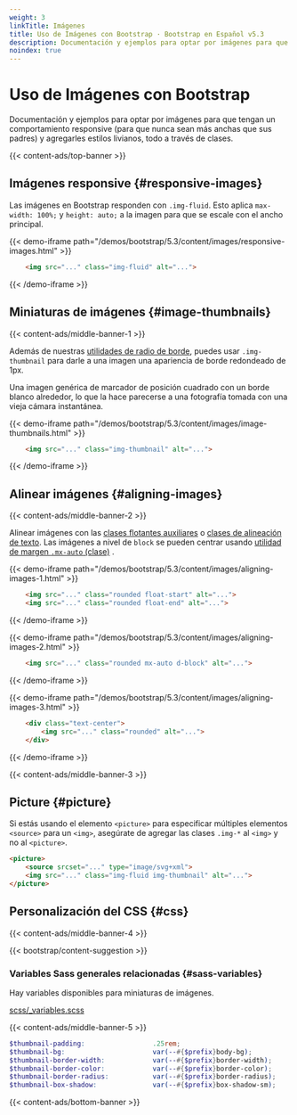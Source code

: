 ```yaml
---
weight: 3
linkTitle: Imágenes
title: Uso de Imágenes con Bootstrap · Bootstrap en Español v5.3
description: Documentación y ejemplos para optar por imágenes para que tengan un comportamiento responsive (para que nunca sean más anchas que sus padres) y agregarles estilos livianos, todo a través de clases.
noindex: true
---
```


# Uso de Imágenes con Bootstrap

Documentación y ejemplos para optar por imágenes para que tengan un comportamiento responsive (para que nunca sean más anchas que sus padres) y agregarles estilos livianos, todo a través de clases.

{{< content-ads/top-banner >}}

Imágenes responsive {#responsive-images}
-----------------------------------------

Las imágenes en Bootstrap responden con `.img-fluid`. Esto aplica `max-width: 100%;` y `height: auto;` a la imagen para que se escale con el ancho principal.

{{< demo-iframe path="/demos/bootstrap/5.3/content/images/responsive-images.html" >}}
```html {filename="HTML"}
    <img src="..." class="img-fluid" alt="...">
```
{{< /demo-iframe >}}

Miniaturas de imágenes {#image-thumbnails}
-------------------------------------------

{{< content-ads/middle-banner-1 >}}

Además de nuestras [utilidades de radio de borde](/bootstrap/5.3/utilities/borders), puedes usar `.img-thumbnail` para darle a una imagen una apariencia de borde redondeado de 1px.

Una imagen genérica de marcador de posición cuadrado con un borde blanco alrededor, lo que la hace parecerse a una fotografía tomada con una vieja cámara instantánea.

{{< demo-iframe path="/demos/bootstrap/5.3/content/images/image-thumbnails.html" >}}
```html {filename="HTML"}
    <img src="..." class="img-thumbnail" alt="...">
```
{{< /demo-iframe >}}

Alinear imágenes {#aligning-images}
------------------------------------

{{< content-ads/middle-banner-2 >}}

Alinear imágenes con las [clases flotantes auxiliares](/bootstrap/5.3/utilities/float) o [clases de alineación de texto](/bootstrap/5.3/utilities/text/#text-alignment). Las imágenes a nivel de `block` se pueden centrar usando [utilidad de margen `.mx-auto` (clase)](/bootstrap/5.3/utilities/spacing/#horizontal-centering) .

{{< demo-iframe path="/demos/bootstrap/5.3/content/images/aligning-images-1.html" >}}
```html {filename="HTML"}
    <img src="..." class="rounded float-start" alt="...">
    <img src="..." class="rounded float-end" alt="...">
```
{{< /demo-iframe >}}

{{< demo-iframe path="/demos/bootstrap/5.3/content/images/aligning-images-2.html" >}}
```html {filename="HTML"}
    <img src="..." class="rounded mx-auto d-block" alt="...">
```
{{< /demo-iframe >}}

{{< demo-iframe path="/demos/bootstrap/5.3/content/images/aligning-images-3.html" >}}
```html {filename="HTML"}
    <div class="text-center">
        <img src="..." class="rounded" alt="...">
    </div>
```
{{< /demo-iframe >}}

{{< content-ads/middle-banner-3 >}}

Picture {#picture}
-------------------

Si estás usando el elemento `<picture>` para especificar múltiples elementos `<source>` para un `<img>`, asegúrate de agregar las clases `.img-*` al `<img>` y no al `<picture>`.

```html {filename="HTML"}
<picture>
    <source srcset="..." type="image/svg+xml">
    <img src="..." class="img-fluid img-thumbnail" alt="...">
</picture>
```    

Personalización del CSS {#css}
-----------

{{< content-ads/middle-banner-4 >}}

{{< bootstrap/content-suggestion >}}

### Variables Sass generales relacionadas {#sass-variables}

Hay variables disponibles para miniaturas de imágenes.

[scss/_variables.scss](https://github.com/twbs/bootstrap/blob/v5.3.2/scss/_variables.scss)

{{< content-ads/middle-banner-5 >}}

```scss {filename="scss/_variables.scss"}
$thumbnail-padding:                 .25rem;
$thumbnail-bg:                      var(--#{$prefix}body-bg);
$thumbnail-border-width:            var(--#{$prefix}border-width);
$thumbnail-border-color:            var(--#{$prefix}border-color);
$thumbnail-border-radius:           var(--#{$prefix}border-radius);
$thumbnail-box-shadow:              var(--#{$prefix}box-shadow-sm);
```

{{< content-ads/bottom-banner >}}
